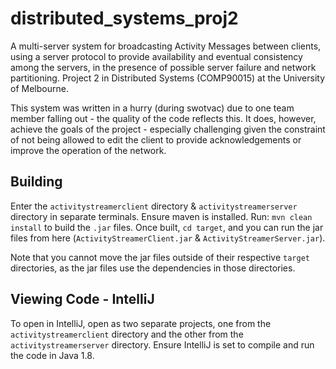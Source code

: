 # distributed_systems_proj2 
A multi-server system for broadcasting Activity Messages between clients,  using a server protocol to provide availability and eventual consistency among the servers, in the presence of possible server failure and network partitioning. Project 2 in Distributed Systems (COMP90015) at the University of Melbourne.

This system was written in a hurry (during swotvac) due to one team member falling out - the quality of the code reflects this. It does, however, achieve the goals of the project - especially challenging given the constraint of not being allowed to edit the client to provide acknowledgements or improve the operation of the network.

## Building

Enter the `activitystreamerclient` directory & `activitystreamerserver` directory in separate terminals. Ensure maven is installed. Run: `mvn clean install` to build the `.jar` files. Once built, `cd target`, and you can run the jar files from here (`ActivityStreamerClient.jar` & `ActivityStreamerServer.jar`). 

Note that you cannot move the jar files outside of their respective `target` directories, as the jar files use the dependencies in those directories.

## Viewing Code - IntelliJ

To open in IntelliJ, open as two separate projects, one from the `activitystreamerclient` directory and the other from the `activitystreamerserver` directory. Ensure IntelliJ is set to compile and run the code in Java 1.8. 
